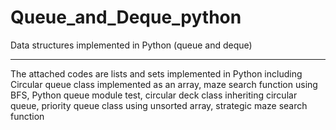 # Queue_and_Deque_python
Data structures implemented in Python (queue and deque)

---
The attached codes are lists and sets implemented in Python including Circular queue class implemented as an array, maze search function using BFS, Python queue module test, circular deck class inheriting circular queue, priority queue class using unsorted array, strategic maze search function
